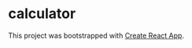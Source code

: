 # calculator

This project was bootstrapped with [Create React App](https://github.com/facebook/create-react-app).
